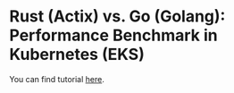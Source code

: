 # Rust (Actix) vs. Go (Golang): Performance Benchmark in Kubernetes (EKS)

You can find tutorial [here](https://youtu.be/2hWfLiRGaNM).